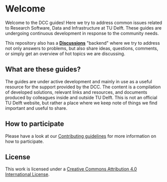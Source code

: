 # Welcome
Welcome to the DCC guides! Here we try to address common issues related to Research Software, Data and Infrastructure at TU Delft. These guides are undergoing continuous development in response to the community needs.

This repository also has a [**Discussions**](https://github.com/TU-Delft-DCC/TU-Delft-DCC.github.io/discussions) "backend" where we try to address not only answers to problems, but also share ideas, questions, comments, or simply get an overview of hot topics we are discussing.

## What are these guides?
The guides are under active development and mainly in use as a useful resource for the support provided by the DCC. The content is a compilation of developed solutions, relevant links and resources, and documents produced by colleagues inside and outside TU Delft. This is not an official TU Delft website, but rather a place where we keep note of things we find important and useful to share.

## How to participate
Please have a look at our [Contributing guidelines](https://tu-delft-dcc.github.io/community/contribute.html) for more information on how to participate.

## License
This work is licensed under a [Creative Commons Attribution 4.0 International License](https://creativecommons.org/licenses/by/4.0/).